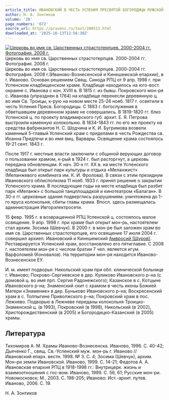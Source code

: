 ```yaml
---
article_title: ИВАНОВСКИЙ В ЧЕСТЬ УСПЕНИЯ ПРЕСВЯТОЙ БОГОРОДИЦЫ МУЖСКОЙ МОНАСТЫРЬ
author: Н. А. Зонтиков
volume: '20'
page_numbers: '672'
source_url: https://pravenc.ru/text/200513.html
downloaded_at: '2025-10-13T12:56:30Z'
---
```


[![Церковь во имя св. Царственных страстотерпцев. 2000-2004 гг. Фотография. 2008 г.](https://pravenc.ru/data/158/504/1234/i200.jpg "Кликните для увеличения картинки")](https://pravenc.ru/data/158/504/1234/i400.jpg)Церковь во имя св. Царственных страстотерпцев. 2000-2004 гг. Фотография. 2008 г.  
Церковь во имя св. Царственных страстотерпцев. 2000-2004 гг. Фотография. 2008 г.(Иваново-Вознесенской и Кинешемской епархии), в г. Иваново. Основан решением Свящ. Синода РПЦ от 9 апр. 1998 г. при Успенском кладбищенском храме. Кладбище находилось на юго-вост. окраине с. Иванова с кон. XVIII в. В 1815 г. из бывш. Покровского мон-ря с. Иванова (упразднен в 1764) на кладбище перенесли деревянную ц. во имя Св. Троицы, к-рую на новом месте 25-26 нояб. 1817 г. освятили в честь Успения Пресв. Богородицы. С 1883 г. богослужения в обветшавшем деревянном храме не совершались. В 1819-1820 гг. близ Успенской ц. по проекту владимирского губ. архит. Е. Я. Петрова выстроили каменную колокольню. В 1834-1843 гг. по его же проекту на средства фабрикантов Н. С. Шодчина и К. И. Бугримова возвели каменный 5-главый Успенский храм с приделами в честь Рождества св. Иоанна Предтечи и во имя вмц. Варвары. Освящение храма состоялось 19-21 сент. 1843 г.

После 1917 г. местные власти заключили с общиной верующих договор о пользовании храмом, к-рый в 1924 г. был расторгнут, а церковь передана обновленцам. К нач. 30-х гг. XX в. на месте Успенского кладбища был открыт парк культуры и отдыха «Меланжист» (Меланжевого комбината им. К. И. Фролова). В связи с этим президиум Ивановского облисполкома 11 нояб. 1933 г. принял решение о закрытии Успенского храма. В последующие годы на месте кладбища был разбит парк «Меланж» с большой танцплощадкой и кинотеатром «Балаган». В 30-х гг. церковные здания подверглись разрушениям: уничтожена до 1-го яруса колокольня, сбиты главы храма. Впосл. здесь размещалась администрация Ивгорэлектросети.

15 февр. 1995 г. в возвращенной РПЦ Успенской ц. состоялось малое освящение. 9 апр. 1998 г. при храме был открыт мон-рь, настоятелем стал архим. Зосима (Шевчук). В 2000 г. в мон-ре был заложен храм во имя св. Царственных страстотерпцев, его освящение 17 июля 2004 г. совершил архиеп. Ивановский и Кинешемский [Амвросий (Щуров)](<https://pravenc.ru/text/Амвросий (Щуров).html>). Реставрируется Успенский храм, восстановлено его пятиглавие. С 2008 г. настоятелем мон-ря с числом братии 7 чел. является игум. Варфоломей (Коновалов). На территории мон-ря находится Иваново-Вознесенское ЕУ.

И. м. имеет подворья: Никольский храм при обл. клинической больнице г. Иваново; Покрово-Сергиевское в дер. Куликово Ивановского р-на (с домовой ц. во имя прп. Сергия Радонежского); Казанское в с. Котцыне Ивановского р-на; Знаменский скит с храмом в честь иконы Божией Матери «Знамение» в дер. Буньково Ивановского р-на; Воскресенский храм в с. Толпыгине Приволжского р-на; Покровский храм в пос. Лежнево. Подворью в Лежневе переданы колокольня Троицко-Знаменской ц. (в 1993), Покровский (в 1998), Никольский (в 2002), Христорождественский (в 2005) и Богородицко-Казанский (в 2005) храмы.

## Литература

Тихомиров А. М. Храмы Иваново-Вознесенска. Иваново, 1996. С. 40-42; Дьяченко Г., свящ. Св.-Успенский муж. мон-рь г. Иваново // Ивановский епарх. вестн. 1998. № 3. С. 4; Зосима (Шевчук), архим. Мон-ри земли Ивановской. Иваново, 1999. С. 14-21; Федотов А. А. Ивановская епархия РПЦ в 1918-1998 гг.: Внутрицерк. жизнь и взаимоотношения с гос-вом. Иваново, 1999. С. 56, 61; Русские мон-ри. Новомосковск; М., 2003. С. 198-205; Иваново: Ист.-архит. путев. Иваново, 2006. С. 19.

Н. А. Зонтиков
